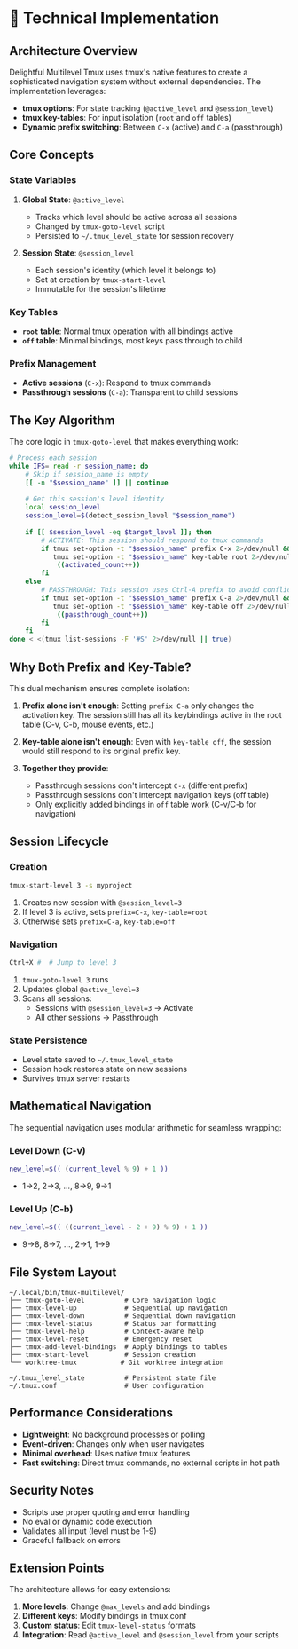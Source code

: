 # 🔧 Technical Implementation

## Architecture Overview

Delightful Multilevel Tmux uses tmux's native features to create a sophisticated navigation system without external dependencies. The implementation leverages:

- **tmux options**: For state tracking (`@active_level` and `@session_level`)
- **tmux key-tables**: For input isolation (`root` and `off` tables)
- **Dynamic prefix switching**: Between `C-x` (active) and `C-a` (passthrough)

## Core Concepts

### State Variables

1. **Global State**: `@active_level`
   - Tracks which level should be active across all sessions
   - Changed by `tmux-goto-level` script
   - Persisted to `~/.tmux_level_state` for session recovery

2. **Session State**: `@session_level`
   - Each session's identity (which level it belongs to)
   - Set at creation by `tmux-start-level`
   - Immutable for the session's lifetime

### Key Tables

- **`root` table**: Normal tmux operation with all bindings active
- **`off` table**: Minimal bindings, most keys pass through to child

### Prefix Management

- **Active sessions** (`C-x`): Respond to tmux commands
- **Passthrough sessions** (`C-a`): Transparent to child sessions

## The Key Algorithm

The core logic in `tmux-goto-level` that makes everything work:

```bash
# Process each session
while IFS= read -r session_name; do
    # Skip if session_name is empty
    [[ -n "$session_name" ]] || continue
    
    # Get this session's level identity
    local session_level
    session_level=$(detect_session_level "$session_name")
    
    if [[ $session_level -eq $target_level ]]; then
        # ACTIVATE: This session should respond to tmux commands
        if tmux set-option -t "$session_name" prefix C-x 2>/dev/null && \
           tmux set-option -t "$session_name" key-table root 2>/dev/null; then
            ((activated_count++))
        fi
    else
        # PASSTHROUGH: This session uses Ctrl-A prefix to avoid conflicts
        if tmux set-option -t "$session_name" prefix C-a 2>/dev/null && \
           tmux set-option -t "$session_name" key-table off 2>/dev/null; then
            ((passthrough_count++))
        fi
    fi
done < <(tmux list-sessions -F '#S' 2>/dev/null || true)
```

## Why Both Prefix and Key-Table?

This dual mechanism ensures complete isolation:

1. **Prefix alone isn't enough**: Setting `prefix C-a` only changes the activation key. The session still has all its keybindings active in the root table (C-v, C-b, mouse events, etc.)

2. **Key-table alone isn't enough**: Even with `key-table off`, the session would still respond to its original prefix key.

3. **Together they provide**: 
   - Passthrough sessions don't intercept `C-x` (different prefix)
   - Passthrough sessions don't intercept navigation keys (off table)
   - Only explicitly added bindings in `off` table work (C-v/C-b for navigation)

## Session Lifecycle

### Creation
```bash
tmux-start-level 3 -s myproject
```
1. Creates new session with `@session_level=3`
2. If level 3 is active, sets `prefix=C-x`, `key-table=root`
3. Otherwise sets `prefix=C-a`, `key-table=off`

### Navigation
```bash
Ctrl+X #  # Jump to level 3
```
1. `tmux-goto-level 3` runs
2. Updates global `@active_level=3`
3. Scans all sessions:
   - Sessions with `@session_level=3` → Activate
   - All other sessions → Passthrough

### State Persistence
- Level state saved to `~/.tmux_level_state`
- Session hook restores state on new sessions
- Survives tmux server restarts

## Mathematical Navigation

The sequential navigation uses modular arithmetic for seamless wrapping:

### Level Down (C-v)
```bash
new_level=$(( (current_level % 9) + 1 ))
```
- 1→2, 2→3, ..., 8→9, 9→1

### Level Up (C-b)
```bash
new_level=$(( ((current_level - 2 + 9) % 9) + 1 ))
```
- 9→8, 8→7, ..., 2→1, 1→9

## File System Layout

```
~/.local/bin/tmux-multilevel/
├── tmux-goto-level          # Core navigation logic
├── tmux-level-up            # Sequential up navigation
├── tmux-level-down          # Sequential down navigation
├── tmux-level-status        # Status bar formatting
├── tmux-level-help          # Context-aware help
├── tmux-level-reset         # Emergency reset
├── tmux-add-level-bindings  # Apply bindings to tables
├── tmux-start-level         # Session creation
└── worktree-tmux           # Git worktree integration

~/.tmux_level_state          # Persistent state file
~/.tmux.conf                 # User configuration
```

## Performance Considerations

- **Lightweight**: No background processes or polling
- **Event-driven**: Changes only when user navigates
- **Minimal overhead**: Uses native tmux features
- **Fast switching**: Direct tmux commands, no external scripts in hot path

## Security Notes

- Scripts use proper quoting and error handling
- No eval or dynamic code execution
- Validates all input (level must be 1-9)
- Graceful fallback on errors

## Extension Points

The architecture allows for easy extensions:

1. **More levels**: Change `@max_levels` and add bindings
2. **Different keys**: Modify bindings in tmux.conf
3. **Custom status**: Edit `tmux-level-status` formats
4. **Integration**: Read `@active_level` and `@session_level` from your scripts